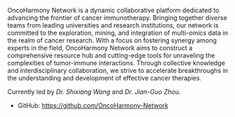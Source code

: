 OncoHarmony Network is a dynamic collaborative platform dedicated to advancing the frontier of cancer immunotherapy. Bringing together diverse teams from leading universities and research institutions, our network is committed to the exploration, mining, and integration of multi-omics data in the realm of cancer research. 
With a focus on fostering synergy among experts in the field, OncoHarmony Network aims to construct a comprehensive resource hub and cutting-edge tools for unraveling the complexities of tumor-immune interactions. Through collective knowledge and interdisciplinary collaboration, we strive to accelerate breakthroughs in the understanding and development of effective cancer therapies. 

Currently led by _Dr. Shixiang Wang_ and _Dr. Jian-Guo Zhou_.

- GitHub: https://github.com/OncoHarmony-Network